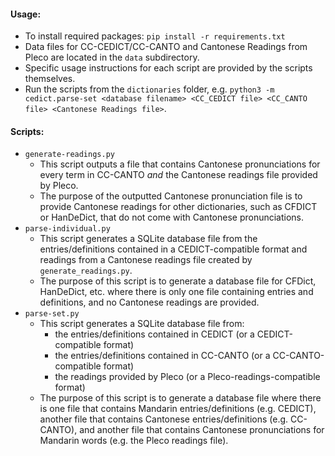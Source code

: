 #### Usage:
- To install required packages: `pip install -r requirements.txt`
- Data files for CC-CEDICT/CC-CANTO and Cantonese Readings from Pleco are located in the `data` subdirectory.
- Specific usage instructions for each script are provided by the scripts themselves.
- Run the scripts from the `dictionaries` folder, e.g. `python3 -m cedict.parse-set <database filename> <CC_CEDICT file> <CC_CANTO file> <Cantonese Readings file>`.

#### Scripts:
- `generate-readings.py`
  - This script outputs a file that contains Cantonese pronunciations for every term in CC-CANTO *and* the Cantonese readings file provided by Pleco.
  - The purpose of the outputted Cantonese pronunciation file is to provide Cantonese readings for other dictionaries, such as CFDICT or HanDeDict, that do not come with Cantonese pronunciations.
- `parse-individual.py`
  - This script generates a SQLite database file from the entries/definitions contained in a CEDICT-compatible format and readings from a Cantonese readings file created by `generate_readings.py`.
  - The purpose of this script is to generate a database file for CFDict, HanDeDict, etc. where there is only one file containing entries and definitions, and no Cantonese readings are provided.
- `parse-set.py`
  - This script generates a SQLite database file from:
    - the entries/definitions contained in CEDICT (or a CEDICT-compatible format)
    - the entries/definitions contained in CC-CANTO (or a CC-CANTO-compatible format)
    - the readings provided by Pleco (or a Pleco-readings-compatible format)
  - The purpose of this script is to generate a database file where there is one file that contains Mandarin entries/definitions (e.g. CEDICT), another file that contains Cantonese entries/definitions (e.g. CC-CANTO), and another file that contains Cantonese pronunciations for Mandarin words (e.g. the Pleco readings file).
